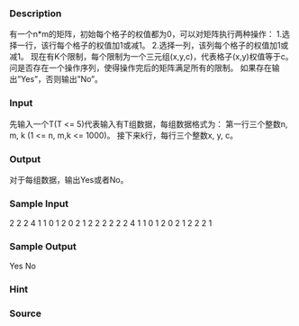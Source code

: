 
### Description

有一个n*m的矩阵，初始每个格子的权值都为0，可以对矩阵执行两种操作：
1.选择一行，该行每个格子的权值加1或减1。
2.选择一列，该列每个格子的权值加1或减1。
现在有K个限制，每个限制为一个三元组(x,y,c)，代表格子(x,y)权值等于c。
问是否存在一个操作序列，使得操作完后的矩阵满足所有的限制。
如果存在输出”Yes”，否则输出”No”。


### Input
先输入一个T(T <= 5)代表输入有T组数据，每组数据格式为：
第一行三个整数n, m, k (1 <= n, m,k <= 1000)。
接下来k行，每行三个整数x, y, c。

### Output
对于每组数据，输出Yes或者No。

### Sample Input
2
2 2 4
1 1 0
1 2 0
2 1 2
2 2 2
2 2 4
1 1 0
1 2 0
2 1 2
2 2 1
### Sample Output
Yes
No
### Hint

### Source
